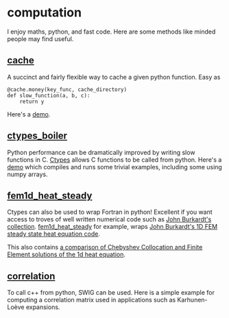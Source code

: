 computation
===========

I enjoy maths, python, and fast code.
Here are some methods like minded people may find useful.

[cache](cache)
-----------
A succinct and fairly flexible way to cache a given python function.
Easy as 
```
@cache.money(key_func, cache_directory)
def slow_function(a, b, c):
    return y
```

Here's a [demo](cache/cache.py#L122).

[ctypes_boiler](ctypes_boiler)
-----------
Python performance can be dramatically improved by writing slow functions in C. [Ctypes](https://docs.python.org/2/library/ctypes.html) allows C functions to be called from python. 
Here's a [demo](ctypes_boiler/local.py) which compiles and runs some trivial examples, including some using numpy arrays.


[fem1d_heat_steady](fem1d_heat_steady)
-----------
Ctypes can also be used to wrap Fortran in python! Excellent if you want access to troves of well written numerical code such as [John Burkardt's collection](http://people.sc.fsu.edu/~jburkardt/). 
[fem1d_heat_steady](fem1d_heat_steady/fem1d_heat_steady_wrapper.py) for example, wraps [John Burkardt's 1D FEM steady state heat equation code](https://people.sc.fsu.edu/~jburkardt/f_src/fem1d_heat_steady/fem1d_heat_steady.html).

This also contains [a comparison of Chebyshev Collocation and Finite Element solutions of the 1d heat equation](fem1d_heat_steady/chebyshev_collocation_fem1d_heat_steady.py).


[correlation](correlation)
-----------
To call c++ from python, SWIG can be used. Here is a simple example for computing a correlation matrix used in applications such as Karhunen-Loève expansions.


